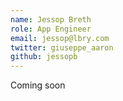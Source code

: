 ```yaml
---
name: Jessop Breth
role: App Engineer
email: jessop@lbry.com
twitter: giuseppe_aaron
github: jessopb
---
```


Coming soon